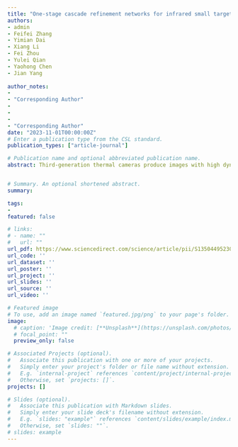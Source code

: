 ```yaml
---
title: "One-stage cascade refinement networks for infrared small target detection"
authors:
- admin
- Feifei Zhang
- Yimian Dai
- Xiang Li
- Fei Zhou
- Yulei Qian
- Yaohong Chen
- Jian Yang
  
author_notes:
- 
- "Corresponding Author"
- 
- 
- 
- "Corresponding Author"
date: "2023-11-01T00:00:00Z"
# Enter a publication type from the CSL standard.
publication_types: ["article-journal"]

# Publication name and optional abbreviated publication name.
abstract: Third-generation thermal cameras produce images with high dynamic range (HDR), low contrast, and blurry edges, which makes them difficult to visualize on traditional display devices. Thus, tone mapping methods are required to adapt the recorded signal to the display in order to maintain, and possibly improve, object’s visibility and contrast. Since the traditional global tone mapping methods cannot take account of the trade-off between clearly displaying the details of dark regions and bright regions of the infrared image, this paper proposes a global tone mapping algorithm based on brightness segmentation for the enhancement and display of HDR infrared images. Firstly, the HDR infrared image is divided into different brightness regions in accordance with the characteristics of the human visual system’s ability to perceive brightness. Secondly, the determination of the boundary value of each brightness region is optimized by combining the gray statistics of the HDR infrared image, to achieve the adaptive brightness region segmentation of the infrared image from various scenes. Thirdly, the plateau histogram equalization method is designed to enhance different brightness regions separately, according to their brightness levels. Finally, the enhanced brightness regions are recombined to produce a more visually pleasing output image. The effectiveness of the proposed method is analyzed of HDR infrared images taken from different scenes. A comparison of the proposed method with well-established global tone mapping techniques is provided, along with subjective and objective evaluation methods that demonstrate the potential benefits of this method in enhancing brightness, compressing dynamic range, and improving global contrast.


# Summary. An optional shortened abstract.
summary: 

tags:
- 
featured: false

# links:
# - name: ""
#   url: ""
url_pdf: https://www.sciencedirect.com/science/article/pii/S1350449523003523
url_code: ''
url_dataset: ''
url_poster: ''
url_project: ''
url_slides: ''
url_source: ''
url_video: ''

# Featured image
# To use, add an image named `featured.jpg/png` to your page's folder. 
image:
  # caption: 'Image credit: [**Unsplash**](https://unsplash.com/photos/jdD8gXaTZsc)'
  # focal_point: ""
  preview_only: false

# Associated Projects (optional).
#   Associate this publication with one or more of your projects.
#   Simply enter your project's folder or file name without extension.
#   E.g. `internal-project` references `content/project/internal-project/index.md`.
#   Otherwise, set `projects: []`.
projects: []

# Slides (optional).
#   Associate this publication with Markdown slides.
#   Simply enter your slide deck's filename without extension.
#   E.g. `slides: "example"` references `content/slides/example/index.md`.
#   Otherwise, set `slides: ""`.
# slides: example
---
```


